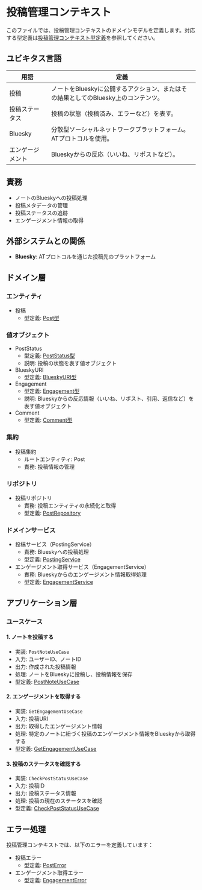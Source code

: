 # 投稿管理コンテキスト

このファイルでは、投稿管理コンテキストのドメインモデルを定義します。対応する型定義は[投稿管理コンテキスト型定義](../domain-types/post.md)を参照してください。

## ユビキタス言語

| 用語 | 定義 |
|------|------|
| 投稿 | ノートをBlueskyに公開するアクション、またはその結果としてのBluesky上のコンテンツ。 |
| 投稿ステータス | 投稿の状態（投稿済み、エラーなど）を表す。 |
| Bluesky | 分散型ソーシャルネットワークプラットフォーム。ATプロトコルを使用。 |
| エンゲージメント | Blueskyからの反応（いいね、リポストなど）。 |

## 責務

- ノートのBlueskyへの投稿処理
- 投稿メタデータの管理
- 投稿ステータスの追跡
- エンゲージメント情報の取得

## 外部システムとの関係

- **Bluesky**: ATプロトコルを通じた投稿先のプラットフォーム

## ドメイン層

### エンティティ

- 投稿
  - 型定義: [Post型](../domain-types/post.md#投稿)

### 値オブジェクト

- PostStatus
  - 型定義: [PostStatus型](../domain-types/post.md#PostStatus)
  - 説明: 投稿の状態を表す値オブジェクト
- BlueskyURI
  - 型定義: [BlueskyURI型](../domain-types/post.md#BlueskyURI)
- Engagement
  - 型定義: [Engagement型](../domain-types/post.md#Engagement)
  - 説明: Blueskyからの反応情報（いいね、リポスト、引用、返信など）を表す値オブジェクト
- Comment
  - 型定義: [Comment型](../domain-types/post.md#Comment)

### 集約

- 投稿集約
  - ルートエンティティ: Post
  - 責務: 投稿情報の管理

### リポジトリ

- 投稿リポジトリ
  - 責務: 投稿エンティティの永続化と取得
  - 型定義: [PostRepository](../domain-types/post.md#投稿リポジトリ)

### ドメインサービス

- 投稿サービス（PostingService）
  - 責務: Blueskyへの投稿処理
  - 型定義: [PostingService](../domain-types/post.md#投稿サービス)
- エンゲージメント取得サービス（EngagementService）
  - 責務: Blueskyからのエンゲージメント情報取得処理
  - 型定義: [EngagementService](../domain-types/post.md#エンゲージメント取得サービス)

## アプリケーション層

### ユースケース

#### 1. ノートを投稿する

- 実装: `PostNoteUseCase`
- 入力: ユーザーID、ノートID
- 出力: 作成された投稿情報
- 処理: ノートをBlueskyに投稿し、投稿情報を保存
- 型定義: [PostNoteUseCase](../domain-types/post.md#ノート投稿ユースケース)

#### 2. エンゲージメントを取得する

- 実装: `GetEngagementUseCase`
- 入力: 投稿URI
- 出力: 取得したエンゲージメント情報
- 処理: 特定のノートに紐づく投稿のエンゲージメント情報をBlueskyから取得する
- 型定義: [GetEngagementUseCase](../domain-types/post.md#エンゲージメント取得ユースケース)

#### 3. 投稿のステータスを確認する

- 実装: `CheckPostStatusUseCase`
- 入力: 投稿ID
- 出力: 投稿ステータス情報
- 処理: 投稿の現在のステータスを確認
- 型定義: [CheckPostStatusUseCase](../domain-types/post.md#投稿ステータス確認ユースケース)

## エラー処理

投稿管理コンテキストでは、以下のエラーを定義しています：

- 投稿エラー
  - 型定義: [PostError](../domain-types/post.md#投稿エラー)
- エンゲージメント取得エラー
  - 型定義: [EngagementError](../domain-types/post.md#エンゲージメント取得エラー)
